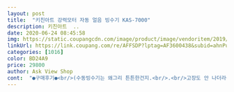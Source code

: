 ```yaml
---
layout: post 
title:  "키친아트 강력모터 자동 얼음 빙수기 KAS-7000" 
description: 키친아트  ..
date: 2020-06-24 08:45:58 
img: https://static.coupangcdn.com/image/product/image/vendoritem/2019/03/05/3141701044/b9c54cfe-6ba0-497f-ab53-c54fd030c1e5.jpg 
linkUrl: https://link.coupang.com/re/AFFSDP?lptag=AF3600438&subid=ahnPublicAsk&pageKey=21277555&itemId=83184309&vendorItemId=4603189963&traceid=V0-113-65d1dc9e70ef71c9 
categories: [1016] 
color: BD24A9 
price: 29800 
author: Ask View Shop 
cont:  "●구매후기●<br/>(수동빙수기는 왜그리 튼튼한건지.<br/>.<br/>고장도 안 나더라구요.<br/> 고장나면 자동으로 바꿔야지 했는데, 올해도 고장날 기미는 없고.<br/>.<br/>ㅎ)<br/>가성비 짱이구요.<br/> 세상 편하네요^^<br/>각얼음 가득채우고 작동시작  우와잘갈려요딱 빙수얼음<br/>갈려서 별루더라고요그래서 이번에  이것저곳 비교도하고<br/>같이 갈려요(개취임)밖에서 사먹는 빙수같아요^^<br/>계셨는데  여기에<br/>고민하시는 분들께 강추입니다.<br/><br/>그래서<br/>그리고<br/>금액대비 본전뽑을듯합니다<br/>남편은커피한잔<br/>다른 방법도 많았을텐데.<br/>.<br/><br/>드디어 올해는 자동빙수기로 갈아탔습니다!<br/>떡이랑 젤리넣는동안<br/>뚜껑으로 온오프 스위치 역활을 해서 저렴한지 모르겠지만<br/>뚜껑을 돌려 작동을 시키는게 조금 아쉽습니다<br/>맘이 더 편했어요<br/>맛있었어요<br/>망설이기도했는데<br/>먹느라바빠서 사진을 오늘아침에<br/>모두 건강 잘 챙기세요<br/>모두들 빙수 한그릇 드시고, 올여름 잘 나세요^^<br/>비가 오려고그러는지 너무 더워요<br/>비싼 팥빙수 집에서 실컨 만들어드세요!<br/>사용법도 쉽고 소음도 생각보다 적고 여러모로 만족합니다<br/>살짝  녹은면서 더 시원하고<br/>상자 없이는 반품이 안된다면서 박스없이 상자에 택붙여 보냈네요!<br/>수동 빙수기를 몇 년째 쓰다가, 여름만 되면 1일 1빙수를 드시는 울 가족들땜에 더이상 어깨가 아파서 못 쓰겠더라구요ㅠ<br/>씻기도 엄청편하고<br/>않으면 좋겠어요^^<br/>어떤분이 전기빼야 멈춘다고해서<br/>어찌됐든 맛난 팥빙수 만들어 먹었네요<br/>얼려서 갈았어요<br/>오자마자 바로 씻어 사용했는데요<br/>올여름 설# 안가고 집에서 먹으려구요<br/>완전 강추합니다<br/>우유.<br/>연유.<br/>미숫가루<br/>울가족들 더이상은 엄마 어깨 고생시킬 수 없다며<br/>이년전에 사뒀던 빙수기가 올해 쓸려고 보니 곰팡이가 나서 새걸로 구매했어요.<br/>가격이 싸고 상품평도 제일 좋아서 선택했는데 잘한거 같아요.<br/>얼음입자가 너무 고운건 아니지만 얼린 망고같은건 엄청 얇게 썰려 나와요.<br/>택배 받고 잘 닦아서 건조했다가 저녁에 사용했는데 모터냄새도 안나고 소리도 일반 믹서기만큼이에요.<br/>삼단분리가 되니까 안쓸땐 잘 건조시켜서 보관하면 몇년은 문제없을거 같네요.<br/>아주 만족합니다.<br/><br/>이전에는 믹서기에 얼음갈아서 빙수해먹었는데 너무곱게<br/>이제 울아들이 팥빙수 해달라고 해도 겁나지 않아요ㅠ<br/>입자가 곱지않다는분도<br/>저는 불편합니다<br/>전 위에 잠금장치를 돌리니까 멈춤이되더라구요<br/>전 팥빙수로<br/>전우유랑 물을 2:1섞은다음<br/>조립도 그리어렵지 않고 분해도 어렵지 않아요칼날 물기없이 잘 관리하면 될꺼같아요결론은 전 아주 만족합니다이제 한번 사용했는데 몇번쓰고 고장 나지만<br/>지금까지<br/>처음 만들어 먹었는데 아이도 남편도 만족해 합니다<br/>팥도 직접 삶은거라 아이먹일때도<br/>하루한번씩은<br/>하지만 성능은 예상했던대로 좋으네요<br/>해먹었네요<br/>후기도보고 구매하게 됐어요솔직한 후기 쓸게요기대를 별로 안했어요배송 오자말자 세척하고바로사용해봄<br/>(수동빙수기는 왜그리 튼튼한건지.<br/>.<br/>고장도 안 나더라구요.<br/> 고장나면 자동으로 바꿔야지 했는데, 올해도 고장날 기미는 없고.<br/>.<br/>ㅎ)<br/>가성비 짱이구요.<br/> 세상 편하네요^^<br/>각얼음 가득채우고 작동시작  우와잘갈려요딱 빙수얼음<br/>갈려서 별루더라고요그래서 이번에  이것저곳 비교도하고<br/>같이 갈려요(개취임)밖에서 사먹는 빙수같아요^^<br/>계셨는데  여기에<br/>고민하시는 분들께 강추입니다.<br/><br/>그래서<br/>그리고<br/>금액대비 본전뽑을듯합니다<br/>남편은커피한잔<br/>다른 방법도 많았을텐데.<br/>.<br/><br/>드디어 올해는 자동빙수기로 갈아탔습니다!<br/>떡이랑 젤리넣는동안<br/>뚜껑으로 온오프 스위치 역활을 해서 저렴한지 모르겠지만<br/>뚜껑을 돌려 작동을 시키는게 조금 아쉽습니다<br/>맘이 더 편했어요<br/>맛있었어요<br/>망설이기도했는데<br/>먹느라바빠서 사진을 오늘아침에<br/>모두 건강 잘 챙기세요<br/>모두들 빙수 한그릇 드시고, 올여름 잘 나세요^^<br/>비가 오려고그러는지 너무 더워요<br/>비싼 팥빙수 집에서 실컨 만들어드세요!<br/>사용법도 쉽고 소음도 생각보다 적고 여러모로 만족합니다<br/>살짝  녹은면서 더 시원하고<br/>상자 없이는 반품이 안된다면서 박스없이 상자에 택붙여 보냈네요!<br/>수동 빙수기를 몇 년째 쓰다가, 여름만 되면 1일 1빙수를 드시는 울 가족들땜에 더이상 어깨가 아파서 못 쓰겠더라구요ㅠ<br/>씻기도 엄청편하고<br/>않으면 좋겠어요^^<br/>어떤분이 전기빼야 멈춘다고해서<br/>어찌됐든 맛난 팥빙수 만들어 먹었네요<br/>얼려서 갈았어요<br/>오자마자 바로 씻어 사용했는데요<br/>올여름 설# 안가고 집에서 먹으려구요<br/>완전 강추합니다<br/>우유.<br/>연유.<br/>미숫가루<br/>울가족들 더이상은 엄마 어깨 고생시킬 수 없다며<br/>이년전에 사뒀던 빙수기가 올해 쓸려고 보니 곰팡이가 나서 새걸로 구매했어요.<br/>가격이 싸고 상품평도 제일 좋아서 선택했는데 잘한거 같아요.<br/>얼음입자가 너무 고운건 아니지만 얼린 망고같은건 엄청 얇게 썰려 나와요.<br/>택배 받고 잘 닦아서 건조했다가 저녁에 사용했는데 모터냄새도 안나고 소리도 일반 믹서기만큼이에요.<br/>삼단분리가 되니까 안쓸땐 잘 건조시켜서 보관하면 몇년은 문제없을거 같네요.<br/>아주 만족합니다.<br/><br/>이전에는 믹서기에 얼음갈아서 빙수해먹었는데 너무곱게<br/>이제 울아들이 팥빙수 해달라고 해도 겁나지 않아요ㅠ<br/>입자가 곱지않다는분도<br/>저는 불편합니다<br/>전 위에 잠금장치를 돌리니까 멈춤이되더라구요<br/>전 팥빙수로<br/>전우유랑 물을 2:1섞은다음<br/>조립도 그리어렵지 않고 분해도 어렵지 않아요칼날 물기없이 잘 관리하면 될꺼같아요결론은 전 아주 만족합니다이제 한번 사용했는데 몇번쓰고 고장 나지만<br/>지금까지<br/>처음 만들어 먹었는데 아이도 남편도 만족해 합니다<br/>팥도 직접 삶은거라 아이먹일때도<br/>하루한번씩은<br/>하지만 성능은 예상했던대로 좋으네요<br/>해먹었네요<br/>후기도보고 구매하게 됐어요솔직한 후기 쓸게요기대를 별로 안했어요배송 오자말자 세척하고바로사용해봄<br/>" 
---
```

